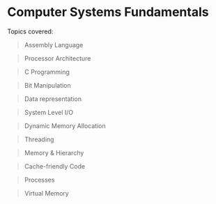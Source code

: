 # Computer Systems Fundamentals


Topics covered:
> Assembly Language

> Processor Architecture

> C Programming

> Bit Manipulation

> Data representation

> System Level I/O

> Dynamic Memory Allocation

> Threading

> Memory & Hierarchy

> Cache-friendly Code

> Processes

> Virtual Memory
